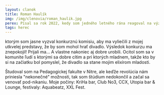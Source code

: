 ```yaml
---
layout: clanok
title: Roman Haulík
img: /img/clenovia/roman_haulik.jpg
perex: Písal sa rok 2022, kedy som jedného letného rána reagoval na výzvu divadla Paradox a prihlásil sa do konkurzu mailom,
tags: herec
---
```


ktorým som jasne vyzval konkurznú komisiu, aby ma vyliečili z mojej utkvelej predstavy, že by som mohol hrať divadlo. Výsledok konkurzu ma znepokojil! Prijali ma... A vlastne nakoniec aj dobre urobili. Ocitol som sa v komunite ľudí s ktorými sa dobre cítim a pri ktorých mladnem, takže kto by si na začiatku bol pomyslel, že divadlo sa stane mojim elixírom mladosti. 

Študoval som na Pedagogickej fakulte v Nitre, ale keďže revolúcia nám priniesla "nekonečné" možnosti, tak som štúdium nedokončil a začal sa venovať pod-nikaniu. Moje počiny: KriHa bar, Club No3, CCX, Utopia bar & Lounge, festivaly: Aquabeatz, XXL Fest. 